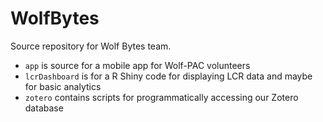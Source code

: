 # WolfBytes
Source repository for Wolf Bytes team.

* `app` is source for a mobile app for Wolf-PAC volunteers
* `lcrDashboard` is for a R Shiny code for displaying LCR data and maybe for basic analytics
* `zotero` contains scripts for programmatically accessing our Zotero database
